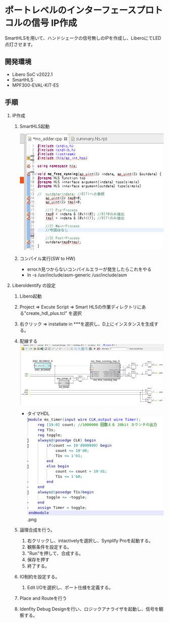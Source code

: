 # ポートレベルのインターフェースプロトコルの信号 IP作成
SmartHLSを用いて、ハンドシェークの信号無しのIPを作成し、LiberoにてLED点灯させます。

## 開発環境
* Libero SoC v2022.1
* SmartHLS
* MPF300-EVAL-KIT-ES

## 手順
1. IP作成
    1. SmartHLS起動 
        
        ![ソースコード](images/src.png "SmartHLS")

    2. コンパイル実行(SW to HW) 
        * error.h見つからないコンパイルエラーが発生したらこれをやる
        * ln -s /usr/include/asm-generic /usr/include/asm

2. LiberoIdentify の設定
    1. Libero起動
    2. Project => Excute Script => Smart HLSの作業ディレクトリにある"create_hdl_plus.tcl" を選択 
    3. 右クリック => instatiate in ***を選択し、D上にインスタンスを生成する。
    4. 配線する
        ![blockdiagram](images/blockdiagram.png "blockdiagram")
        
        * タイマHDL
        ![blockdiagram](images/ms_timer.png "Timer")
        .png

    5. 論理合成を行う。
        1. 右クリックし、intactivelyを選択し、Synplify Proを起動する。
        2. 観察条件を設定する。
        3. "Run"を押して、合成する。
        4. 保存を押す
        5. 終了する。
    6. IO制約を設定する。
        1. Edit I/Oを選択し、ポート仕様を定義する。
    7. Place and Routeを行う
    8. Idenfity Debug Designを行い、ロジックアナライザを起動し、信号を観察する。



